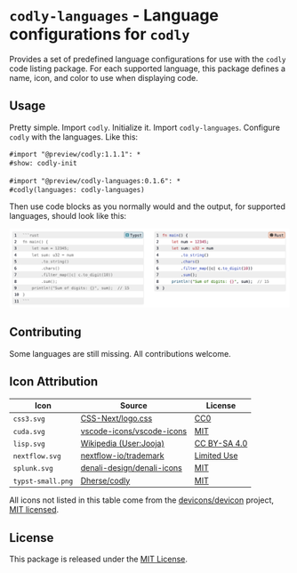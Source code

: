 # `codly-languages` - Language configurations for `codly`

Provides a set of predefined language configurations for use with the `codly`
code listing package. For each supported language, this package defines a
name, icon, and color to use when displaying code.

## Usage

Pretty simple. Import `codly`. Initialize it. Import `codly-languages`.
Configure `codly` with the languages. Like this:

```typst
#import "@preview/codly:1.1.1": *
#show: codly-init

#import "@preview/codly-languages:0.1.6": *
#codly(languages: codly-languages)
```

Then use code blocks as you normally would and the output, for supported
languages, should look like this:

![Example code listings](thumbnail.png)

## Contributing

Some languages are still missing. All contributions welcome.

## Icon Attribution

| **Icon**          | **Source**                                    | **License**                      |
| ----------------- | --------------------------------------------- | -------------------------------- |
| `css3.svg`        | [CSS-Next/logo.css][css3-source]              | [CC0][css3-license]              |
| `cuda.svg`        | [vscode-icons/vscode-icons][cuda-source]      | [MIT][cuda-license]              |
| `lisp.svg`        | [Wikipedia (User:Jooja)][lisp-source]         | [CC BY-SA 4.0][lisp-license]     |
| `nextflow.svg`    | [nextflow-io/trademark][nextflow-source]      | [Limited Use][nextflow-license]  |
| `splunk.svg`      | [denali-design/denali-icons][splunk-source]   | [MIT][splunk-license]            |
| `typst-small.png` | [Dherse/codly][typst-source]                  | [MIT][typst-license]             |

[css3-source]: https://github.com/CSS-Next/logo.css/blob/main/css.svg?short_path=c59d4da
[css3-license]: https://github.com/CSS-Next/logo.css/blob/main/LICENSE
[cuda-source]: https://github.com/vscode-icons/vscode-icons/tree/master
[cuda-license]: https://github.com/vscode-icons/vscode-icons/blob/master/LICENSE
[lisp-source]: https://commons.wikimedia.org/wiki/File:Lisp_logo.svg
[lisp-license]: https://commons.wikimedia.org/wiki/File:Lisp_logo.svg#Licensing
[nextflow-source]: https://github.com/nextflow-io/trademark
[nextflow-license]: https://github.com/nextflow-io/trademark/blob/master/README.md
[splunk-source]: https://github.com/denali-design/denali-icons/blob/master/svg/splunk.svg
[splunk-license]: https://github.com/denali-design/denali-icons/blob/master/LICENSE.md
[typst-source]: https://github.com/Dherse/codly
[typst-license]: https://github.com/Dherse/codly/blob/main/LICENSE

All icons not listed in this table come from the
[devicons/devicon][default-source] project, [MIT licensed][default-license].

[default-source]: https://github.com/devicons/devicon/
[default-license]: https://github.com/devicons/devicon/blob/master/LICENSE

## License

This package is released under the [MIT License](LICENSE).
